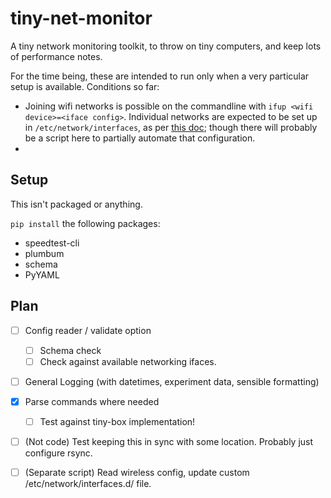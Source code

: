 # tiny-net-monitor
A tiny network monitoring toolkit, to throw on tiny computers, and keep lots of performance notes.

For the time being, these are intended to run only when a very particular setup is available. Conditions so far:

- Joining wifi networks is possible on the commandline with `ifup <wifi device>=<iface config>`. Individual networks are expected to be set up in `/etc/network/interfaces`, as per [this doc][wificonf]; though there will probably be a script here to partially automate that configuration.
- 

[wificonf]: https://help.ubuntu.com/community/NetworkConfigurationCommandLine/Automatic

## Setup
This isn't packaged or anything.

`pip install` the following packages:

* speedtest-cli
* plumbum
* schema
* PyYAML

## Plan

- [ ] Config reader / validate option
  - [ ] Schema check
  - [ ] Check against available networking ifaces.
- [ ] General Logging (with datetimes, experiment data, sensible formatting)
- [X] Parse commands where needed
  - [ ] Test against tiny-box implementation!

- [ ] (Not code) Test keeping this in sync with some location. Probably just configure rsync.

- [ ] (Separate script) Read wireless config, update custom /etc/network/interfaces.d/ file.
